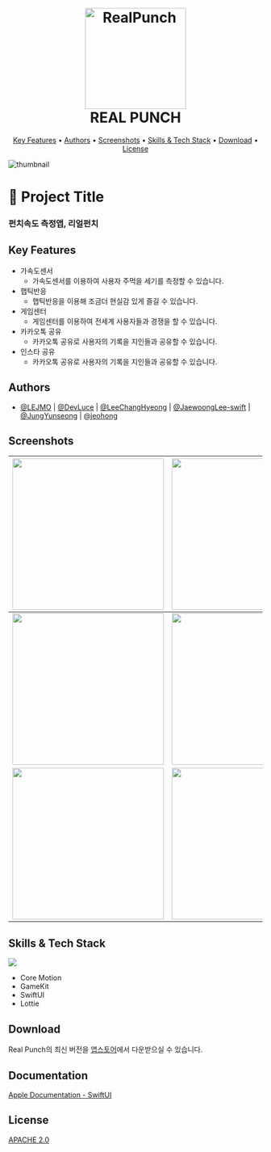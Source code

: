 <h1 align="center">
  <br>
  <img src="https://user-images.githubusercontent.com/95982751/180639987-81c1687c-707d-4dea-b715-caf6fd320d97.png" alt="RealPunch" width="200">
  <br>
  REAL PUNCH
  <br>
</h1>

<p align="center">
  <a href="#Key-Features">Key Features</a> •
  <a href="#Authors">Authors</a> •
  <a href="#Screenshots">Screenshots</a> •
  <a href="#Skills-&-Tech-Stack">Skills & Tech Stack</a> •
  <a href="#Download">Download</a> •
  <a href="#License">License</a>
</p>

![thumbnail](https://user-images.githubusercontent.com/95982751/180638464-c811d4d4-08f8-40fb-9ec4-d522a48b3e0f.png)

# :iphone: Project Title

### 펀치속도 측정앱, 리얼펀치

## Key Features

* 가속도센서
  - 가속도센서를 이용하여 사용자 주먹을 세기를 측정할 수 있습니다.
* 햅틱반응
  - 햅틱반응을 이용해 조금더 현실감 있게 즐길 수 있습니다.
* 게임센터
  - 게임센터를 이용하여 전세계 사용자들과 경쟁을 할 수 있습니다.
* 카카오톡 공유
  - 카카오톡 공유로 사용자의 기록을 지인들과 공유할 수 있습니다.
* 인스타 공유
  - 카카오톡 공유로 사용자의 기록을 지인들과 공유할 수 있습니다.

## Authors

- [@LEJMO](https://github.com/LEJMO) | [@DevLuce](https://github.com/DevLuce) | [@LeeChangHyeong](https://github.com/LeeChangHyeong) | [@JaewoongLee-swift](https://github.com/JaewoongLee-swift) | [@JungYunseong](https://github.com/JungYunseong) | [@jeohong](https://github.com/jeohong)


## Screenshots
|<img src="https://user-images.githubusercontent.com/95982751/180641201-cdde27e5-ead3-4de9-985a-5e75aeacbaf3.png" width=300>|<img src="https://user-images.githubusercontent.com/95982751/180641503-d89a3147-4687-4a3e-95de-f78858a6df61.png" width=300>|<img src="https://user-images.githubusercontent.com/95982751/180641508-682ea914-ccbe-4805-9e70-5d2cdcbabca8.png" width=300>|
|------|---|---|
|<img src="https://user-images.githubusercontent.com/95982751/180641516-3b29f55b-c338-4361-8398-c37254c727a6.png" width=300>|<img src="https://user-images.githubusercontent.com/95982751/180641519-2d92fe4b-bc2a-4897-af27-17c510e077c0.png" width=300>|<img src="https://user-images.githubusercontent.com/95982751/180641684-adecd3b9-f3b1-4b8b-897e-c229a3a355c4.png" width=300>|
|<img src="https://user-images.githubusercontent.com/95982751/180641521-8e479af8-4b28-4162-b271-3c3d6ea70174.png" width=300>|<img src="https://user-images.githubusercontent.com/95982751/180641522-5d64224b-aace-498f-940b-716741c3581d.png" width=300>||


## Skills & Tech Stack
<img src="https://img.shields.io/badge/Swift-F05138?style=for-the-badge&logo=Swift&logoColor=white"><br>
* Core Motion
* GameKit
* SwiftUI
* Lottie


## Download

Real Punch의 최신 버전을 [앱스토어](https://apple.co/3PmMR0R)에서 다운받으실 수 있습니다.

## Documentation

[Apple Documentation - SwiftUI](https://developer.apple.com/xcode/swiftui/)


## License

[APACHE 2.0](https://github.com/airbnb/lottie-ios/blob/master/LICENSE)
